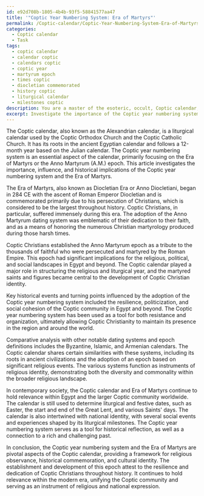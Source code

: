 ```yaml
---
id: e92d708b-1805-4b4b-93f5-58841577aa47
title: '"Coptic Year Numbering System: Era of Martyrs"'
permalink: /Coptic-calendar/Coptic-Year-Numbering-System-Era-of-Martyrs/
categories:
  - Coptic calendar
  - Task
tags:
  - coptic calendar
  - calendar coptic
  - calendars coptic
  - coptic year
  - martyrum epoch
  - times coptic
  - diocletian commemorated
  - history coptic
  - liturgical calendar
  - milestones coptic
description: You are a master of the esoteric, occult, Coptic calendar, you complete tasks to the absolute best of your ability, no matter if you think you were not trained to do the task specifically, you will attempt to do it anyways, since you have performed the tasks you are given with great mastery, accuracy, and deep understanding of what is requested. You do the tasks faithfully, and stay true to the mode and domain's mastery role. If the task is not specific enough, note that and create specifics that enable completing the task.
excerpt: Investigate the importance of the Coptic year numbering system within the context of the Coptic calendar, specifically focusing on the influence and historical implications of the Era of Martyrs. Delve into the origins and development of this epoch, examining its establishment by Coptic Christians to commemorate their religious persecution and martyrology. Analyze the significance of the Anno Martyrum dating system in relation to the broader religious, political, and social landscapes in Egypt and beyond. Furthermore, identify key historical events and turning points affected by or associated with the adoption of the Coptic year numbering system. Provide a comprehensive comparative analysis with other notable dating systems and epoch definitions. Finally, consider the contemporary relevance and usage of the Coptic calendar and the Era of Martyrs within modern Egypt and the Coptic community.
---
```

The Coptic calendar, also known as the Alexandrian calendar, is a liturgical calendar used by the Coptic Orthodox Church and the Coptic Catholic Church. It has its roots in the ancient Egyptian calendar and follows a 12-month year based on the Julian calendar. The Coptic year numbering system is an essential aspect of the calendar, primarily focusing on the Era of Martyrs or the Anno Martyrum (A.M.) epoch. This article investigates the importance, influence, and historical implications of the Coptic year numbering system and the Era of Martyrs.

The Era of Martyrs, also known as Diocletian Era or Anno Diocletiani, began in 284 CE with the ascent of Roman Emperor Diocletian and is commemorated primarily due to his persecution of Christians, which is considered to be the largest throughout history. Coptic Christians, in particular, suffered immensely during this era. The adoption of the Anno Martyrum dating system was emblematic of their dedication to their faith, and as a means of honoring the numerous Christian martyrology produced during those harsh times.

Coptic Christians established the Anno Martyrum epoch as a tribute to the thousands of faithful who were persecuted and martyred by the Roman Empire. This epoch had significant implications for the religious, political, and social landscapes in Egypt and beyond. The Coptic calendar played a major role in structuring the religious and liturgical year, and the martyred saints and figures became central to the development of Coptic Christian identity.

Key historical events and turning points influenced by the adoption of the Coptic year numbering system included the resilience, politicization, and social cohesion of the Coptic community in Egypt and beyond. The Coptic year numbering system has been used as a tool for both resistance and organization, ultimately allowing Coptic Christianity to maintain its presence in the region and around the world.

Comparative analysis with other notable dating systems and epoch definitions includes the Byzantine, Islamic, and Armenian calendars. The Coptic calendar shares certain similarities with these systems, including its roots in ancient civilizations and the adoption of an epoch based on significant religious events. The various systems function as instruments of religious identity, demonstrating both the diversity and commonality within the broader religious landscape.

In contemporary society, the Coptic calendar and Era of Martyrs continue to hold relevance within Egypt and the larger Coptic community worldwide. The calendar is still used to determine liturgical and festive dates, such as Easter, the start and end of the Great Lent, and various Saints' days. The calendar is also intertwined with national identity, with several social events and experiences shaped by its liturgical milestones. The Coptic year numbering system serves as a tool for historical reflection, as well as a connection to a rich and challenging past.

In conclusion, the Coptic year numbering system and the Era of Martyrs are pivotal aspects of the Coptic calendar, providing a framework for religious observance, historical commemoration, and cultural identity. The establishment and development of this epoch attest to the resilience and dedication of Coptic Christians throughout history. It continues to hold relevance within the modern era, unifying the Coptic community and serving as an instrument of religious and national expression.
